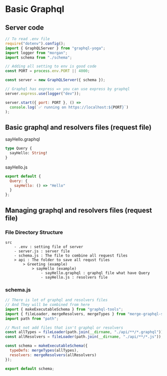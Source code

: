 # Basic Graphql

## Server code

```js
// To read .env file
require("dotenv").config();
import { GraphQLServer } from "graphql-yoga";
import logger from "morgan";
import schema from "./schema";

// Adding all setting to env is good code
const PORT = process.env.PORT || 4000;

const server = new GraphQLServer({ schema });

// Graphql has express => you can use express by graphql
server.express.use(logger("dev"));

server.start({ port: PORT }, () =>
  console.log(`✅ running on https://localhost:${PORT}`)
);
```

## Basic graphql and resolvers files (request file)

sayHello.graphql

```graphql
type Query {
  sayHello: String!
}
```

sayHello.js

```js
export default {
  Query: {
    sayHello: () => "Hello"
  }
};
```

## Managing graphql and resolvers files (request file)

### File Directory Structure

```
src
    - .env : setting file of server
    - server.js : server file
    - schema.js : The file to combine all request files
    > api : The folder to save all requst files
        > Greeting (example)
            > sayHello (example)
                - sayHello.graphql : graphql file what have Query
                - sayHello.js : resolvers file
```

### schema.js

```js
// There is lot of graphql and resolvers files
// And They will be combined from here
import { makeExecutableSchema } from "graphql-tools";
import { fileLoader, mergeResolvers, mergeTypes } from "merge-graphql-schemas";
import path from "path";

// Must not add files that isn't graphql or resolvers
const allTypes = fileLoader(path.join(__dirname, "./api/**/*.graphql"));
const allResolvers = fileLoader(path.join(__dirname, "./api/**/*.js"));

const schema = makeExecutableSchema({
  typeDefs: mergeTypes(allTypes),
  resolvers: mergeResolvers(allResolvers)
});

export default schema;
```
